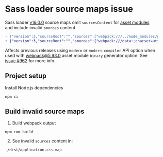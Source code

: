 # Sass loader source maps issue

Sass loader [v16.0.0](https://github.com/webpack-contrib/sass-loader/releases/tag/v16.0.0) source maps omit `sourcesContent` for [asset modules](https://github.com/webpack-contrib/sass-loader?tab=readme-ov-file#2-asset-modules) and include invalid `sources` content.

```patch
- {"version":3,"sourceRoot":"","sources":["webpack:///../node_modules/govuk-frontend/dist/govuk/core/_govuk-frontend-properties.scss",
+ {"version":3,"sourceRoot":"","sources":["webpack:///data:;charset=utf-8,:root%20%7B%0A%20%20//
```

Affects previous releases using `modern` or `modern-compiler` API option when used with [webpack@5.93.0](https://github.com/webpack/webpack/releases/tag/v5.93.0) asset module `binary` generator option. See [issue #962](https://github.com/webpack-contrib/sass-loader/issues/962) for more info.

## Project setup

Install Node.js dependencies

```shell
npm ci
```

## Build invalid source maps

1. Build webpack output

```shell
npm run build
```

2. See invalid `sources` content in:

```console
./dist/application.css.map
```

